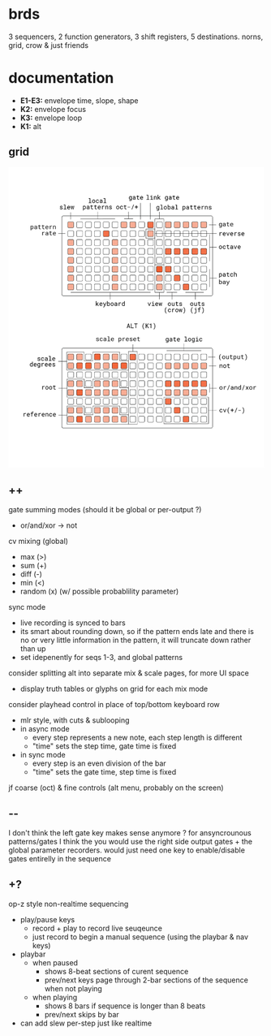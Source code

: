 # brds

3 sequencers, 2 function generators, 3 shift registers, 5 destinations.
norns, grid, crow & just friends

# documentation

- **E1-E3:** envelope time, slope, shape
- **K2:** envelope focus
- **K3:** envelope loop
- **K1:** alt

## grid

![brds grid docs](doc/brds.png)

## ++

gate summing modes (should it be global or per-output ?)
- or/and/xor -> not

cv mixing (global)
- max (>)
- sum (+)
- diff (-)
- min (<)
- random (x) (w/ possible probablility parameter)

sync mode
- live recording is synced to bars
- its smart about rounding down, so if the pattern ends late and there is no or very little information in the pattern, it will truncate down rather than up
- set idepenently for seqs 1-3, and global patterns

consider splitting alt into separate mix & scale pages, for more UI space
- display truth tables or glyphs on grid for each mix mode 

consider playhead control in place of top/bottom keyboard row
- mlr style, with cuts & sublooping
- in async mode
  - every step represents a new note, each step length is different
  - "time" sets the step time, gate time is fixed
- in sync mode
  - every step is an even division of the bar
  - "time" sets the gate time, step time is fixed

jf coarse (oct) & fine controls (alt menu, probably on the screen)

## --

I don't think the left gate key makes sense anymore ? for ansyncrounous patterns/gates I think the you would use the right side output gates + the global parameter recorders. would just need one key to enable/disable gates entirelly in the sequence

## +?

op-z style non-realtime sequencing
- play/pause keys
  - record + play to record live seuqeunce
  - just record to begin a manual sequence (using the playbar & nav keys)
- playbar
  - when paused 
    - shows 8-beat sections of curent sequence
    - prev/next keys page through 2-bar sections of the sequence when not playing
  - when playing
    - shows 8 bars if sequence is longer than 8 beats
    - prev/next skips by bar
- can add slew per-step just like realtime
